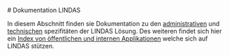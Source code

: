 # Dokumentation LINDAS

In diesem Abschnitt finden sie Dokumentation zu den [administrativen](/documentation/admin) und [technischen](/documentation/technical) spezifitäten der LINDAS Lösung. Des weiteren findet sich hier ein [Index von öffentlichen und internen Applikationen](/documentation/applications) welche sich auf LINDAS stützen.
